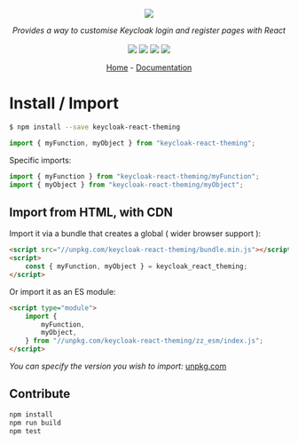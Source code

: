 <p align="center">
    <img src="https://user-images.githubusercontent.com/6702424/80216211-00ef5280-863e-11ea-81de-59f3a3d4b8e4.png">  
</p>
<p align="center">
    <i>Provides a way to customise Keycloak login and register pages with React</i>
    <br>
    <br>
    <img src="https://github.com/garronej/keycloak-react-theming/workflows/ci/badge.svg?branch=develop">
    <img src="https://img.shields.io/bundlephobia/minzip/keycloak-react-theming">
    <img src="https://img.shields.io/npm/dw/keycloak-react-theming">
    <img src="https://img.shields.io/npm/l/keycloak-react-theming">
</p>
<p align="center">
  <a href="https://github.com/garronej/keycloak-react-theming">Home</a>
  -
  <a href="https://github.com/garronej/keycloak-react-theming">Documentation</a>
</p>

# Install / Import

```bash
$ npm install --save keycloak-react-theming
```

```typescript
import { myFunction, myObject } from "keycloak-react-theming";
```

Specific imports:

```typescript
import { myFunction } from "keycloak-react-theming/myFunction";
import { myObject } from "keycloak-react-theming/myObject";
```

## Import from HTML, with CDN

Import it via a bundle that creates a global ( wider browser support ):

```html
<script src="//unpkg.com/keycloak-react-theming/bundle.min.js"></script>
<script>
    const { myFunction, myObject } = keycloak_react_theming;
</script>
```

Or import it as an ES module:

```html
<script type="module">
    import {
        myFunction,
        myObject,
    } from "//unpkg.com/keycloak-react-theming/zz_esm/index.js";
</script>
```

_You can specify the version you wish to import:_ [unpkg.com](https://unpkg.com)

## Contribute

```bash
npm install
npm run build
npm test
```
